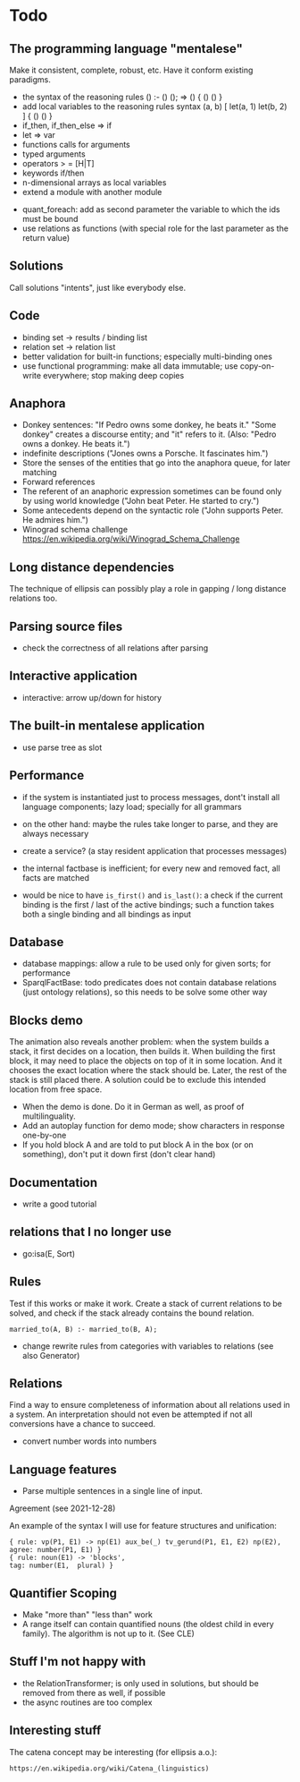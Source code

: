 # Todo

## The programming language "mentalese"

Make it consistent, complete, robust, etc. Have it conform existing paradigms.

- the syntax of the reasoning rules () :- () (); => () { () () }
- add local variables to the reasoning rules syntax (a, b) [ let(a, 1) let(b, 2) ] { () () }
- if_then, if_then_else => if
- let => var
- functions calls for arguments
- typed arguments
- operators > = [H|T]
- keywords if/then
- n-dimensional arrays as local variables
- extend a module with another module
* quant_foreach: add as second parameter the variable to which the ids must be bound
* use relations as functions (with special role for the last parameter as the return value)

## Solutions

Call solutions "intents", just like everybody else.

## Code

* binding set -> results / binding list
* relation set -> relation list
* better validation for built-in functions; especially multi-binding ones
* use functional programming: make all data immutable; use copy-on-write everywhere; stop making deep copies

## Anaphora

- Donkey sentences: "If Pedro owns some donkey, he beats it." "Some donkey" creates a discourse entity; and "it" refers to it. (Also: "Pedro owns a donkey. He beats it.") 
- indefinite descriptions ("Jones owns a Porsche. It fascinates him.")
- Store the senses of the entities that go into the anaphora queue, for later matching
- Forward references
- The referent of an anaphoric expression sometimes can be found only by using world knowledge ("John beat Peter. He started to cry.")
- Some antecedents depend on the syntactic role ("John supports Peter. He admires him.")
- Winograd schema challenge https://en.wikipedia.org/wiki/Winograd_Schema_Challenge

## Long distance dependencies

The technique of ellipsis can possibly play a role in gapping / long distance relations too.

## Parsing source files

- check the correctness of all relations after parsing

## Interactive application

- interactive: arrow up/down for history

## The built-in mentalese application

- use parse tree as slot

## Performance

- if the system is instantiated just to process messages, dont't install all language components; lazy load; specially for all grammars
- on the other hand: maybe the rules take longer to parse, and they are always necessary
- create a service? (a stay resident application that processes messages)

- the internal factbase is inefficient; for every new and removed fact, all facts are matched
- would be nice to have `is_first()` and `is_last()`: a check if the current binding is the first / last of the active bindings; such a function takes both a single binding and all bindings as input

## Database

* database mappings: allow a rule to be used only for given sorts; for performance
* SparqlFactBase: todo predicates does not contain database relations (just ontology relations), so this needs to be solve some other way

## Blocks demo

The animation also reveals another problem: when the system builds a stack, it first decides on a location, then builds it. When building the first block, it may need to place the objects on top of it in some location. And it chooses the exact location where the stack should be. Later, the rest of the stack is still placed there. A solution could be to exclude this intended location from free space.

- When the demo is done. Do it in German as well, as proof of multilinguality.
- Add an autoplay function for demo mode; show characters in response one-by-one  
- If you hold block A and are told to put block A in the box (or on something), don't put it down first (don't clear hand)

## Documentation

* write a good tutorial

## relations that I no longer use

- go:isa(E, Sort)

## Rules

Test if this works or make it work. Create a stack of current relations to be solved, and check if the stack already contains the bound relation.

    married_to(A, B) :- married_to(B, A);
    
* change rewrite rules from categories with variables to relations (see also Generator)

## Relations

Find a way to ensure completeness of information about all relations used in a system. An interpretation should not even be attempted if not all conversions have a chance to succeed.

* convert number words into numbers

## Language features

- Parse multiple sentences in a single line of input. 

Agreement (see 2021-12-28)

An example of the syntax I will use for feature structures and unification:

    { rule: vp(P1, E1) -> np(E1) aux_be(_) tv_gerund(P1, E1, E2) np(E2),            agree: number(P1, E1) }
    { rule: noun(E1) -> 'blocks',                                                   tag: number(E1,  plural) }


## Quantifier Scoping

- Make "more than" "less than" work
- A range itself can contain quantified nouns (the oldest child in every family). The algorithm is not up to it. (See CLE)

## Stuff I'm not happy with

* the RelationTransformer; is only used in solutions, but should be removed from there as well, if possible
* the async routines are too complex

## Interesting stuff

The catena concept may be interesting (for ellipsis a.o.):

    https://en.wikipedia.org/wiki/Catena_(linguistics)

